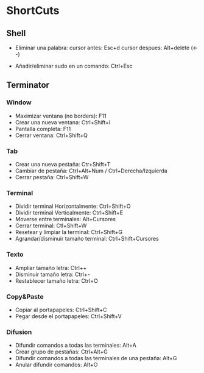 # ShortCuts

## Shell
* Eliminar una palabra:
    cursor antes: Esc+d
    cursor despues: Alt+delete (<--)

* Añadir/eliminar sudo en un comando:
    Ctrl+Esc

## Terminator
### Window
* Maximizar ventana (no borders): F11
* Crear una nueva ventana: Ctrl+Shift+i
* Pantalla completa: F11
* Cerrar ventana: Ctrl+Shift+Q


### Tab
* Crear una nueva pestaña: Ctr+Shift+T
* Cambiar de pestaña: Ctrl+Alt+Num / Ctrl+Derecha/Izquierda
* Cerrar pestaña: Ctrl+Shift+W

### Terminal
* Dividir terminal Horizontalmente: Ctrl+Shift+O
* Dividir terminal Verticalmente: Ctrl+Shift+E
* Moverse entre terminales: Alt+Cursores
* Cerrar terminal: Ctl+Shift+W
* Resetear y limpiar la terminal: Ctrl+Shift+G
* Agrandar/disminuir tamaño terminal: Ctrl+Shift+Cursores

### Texto
* Ampliar tamaño letra: Ctrl++
* Disminuir tamaño letra: Ctrl+-
* Restablecer tamaño letra: Ctrl+O

### Copy&Paste
* Copiar al portapapeles:  Ctrl+Shift+C
* Pegar desde el portapapeles: Ctrl+Shift+V

### Difusion
* Difundir comandos a todas las terminales: Alt+A
* Crear grupo de pestañas: Ctrl+Alt+G
* Difundir comandos a todas las terminales de una pestaña: Alt+G
* Anular difundir comandos: Alt+O


